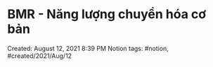 ---
---

# BMR - Năng lượng chuyển hóa cơ bản

Created: August 12, 2021 8:39 PM
Notion tags: #notion, #created/2021/Aug/12